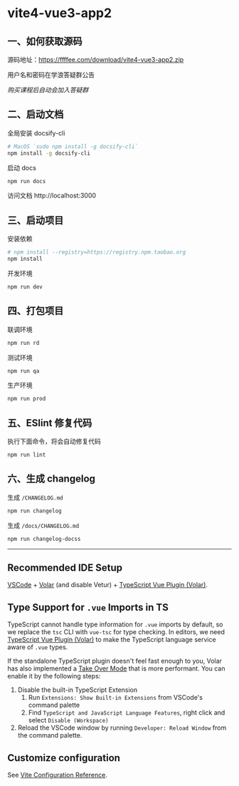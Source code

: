 # vite4-vue3-app2

## 一、如何获取源码

源码地址：https://ffffee.com/download/vite4-vue3-app2.zip

用户名和密码在学浪答疑群公告

_购买课程后自动会加入答疑群_

## 二、启动文档

全局安装 docsify-cli

```bash
# MacOS `sudo npm install -g docsify-cli`
npm install -g docsify-cli
```

启动 docs

```bash
npm run docs
```

访问文档 http://localhost:3000

## 三、启动项目

安装依赖

```bash
# npm install --registry=https://registry.npm.taobao.org
npm install
```

开发环境

```bash
npm run dev
```

## 四、打包项目

联调环境

```bash
npm run rd
```

测试环境

```bash
npm run qa
```

生产环境

```bash
npm run prod
```

## 五、ESlint 修复代码

执行下面命令，将会自动修复代码

```bash
npm run lint
```

## 六、生成 changelog

生成 `/CHANGELOG.md`

```bash
npm run changelog
```

生成 `/docs/CHANGELOG.md`

```bash
npm run changelog-docss
```

---

## Recommended IDE Setup

[VSCode](https://code.visualstudio.com/) + [Volar](https://marketplace.visualstudio.com/items?itemName=Vue.volar) (and disable Vetur) + [TypeScript Vue Plugin (Volar)](https://marketplace.visualstudio.com/items?itemName=Vue.vscode-typescript-vue-plugin).

## Type Support for `.vue` Imports in TS

TypeScript cannot handle type information for `.vue` imports by default, so we replace the `tsc` CLI with `vue-tsc` for type checking. In editors, we need [TypeScript Vue Plugin (Volar)](https://marketplace.visualstudio.com/items?itemName=Vue.vscode-typescript-vue-plugin) to make the TypeScript language service aware of `.vue` types.

If the standalone TypeScript plugin doesn't feel fast enough to you, Volar has also implemented a [Take Over Mode](https://github.com/johnsoncodehk/volar/discussions/471#discussioncomment-1361669) that is more performant. You can enable it by the following steps:

1. Disable the built-in TypeScript Extension
   1. Run `Extensions: Show Built-in Extensions` from VSCode's command palette
   2. Find `TypeScript and JavaScript Language Features`, right click and select `Disable (Workspace)`
2. Reload the VSCode window by running `Developer: Reload Window` from the command palette.

## Customize configuration

See [Vite Configuration Reference](https://vitejs.dev/config/).
